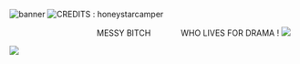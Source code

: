 ![banner](https://i.postimg.cc/bNBR5GFy/IMG-3774.png)
![CREDITS : honeystarcamper](https://i.postimg.cc/Jhs64fGL/IMG-3776.gif)

 ⠀⠀   ⠀⠀  ⠀⠀ ⠀⠀  ⠀⠀  ⠀⠀⠀MESSY BITCH ⠀⠀  ⠀⠀ WHO LIVES FOR DRAMA !  ![](https://i.postimg.cc/wTPF4Ww4/Untitled1133-20250116155942.png)

![](https://i.postimg.cc/286wTdG9/IMG-3775.png)
